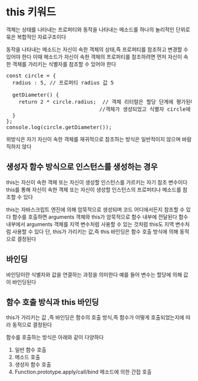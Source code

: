 # this 키워드

객체는 상태를 나타내는 프로퍼티와 동작을 나타내는 메소드를 하나의 놀리적인 단위로 묶은 복합적인 자료구조이다

동작을 나타내는 메소드는 자신이 속한 객체의 상태,즉 프로퍼티를 참조하고 변경할 수 있어야 한다 이때 메소드가 자신이 속한 객체의 프로퍼티를 참조하려면 먼저 자신이 속한 객체를 가리키는 식별자를 참조할 수 있어야 한다
<pre>
const circle = {
  radius : 5, // 프로퍼티 radius 값 5
  
  getDiameter() {
    return 2 * circle.radius;  // 객체 리터럴은 할당 단계에 평가된다 따라서 getDiameter 메소드가 호출 되는 시점에는 이미 객체리터럴의 평가가 완료되어 
                              //객체가 생성되었고 식별자 circle에 생성된 객체가 할당된 이후이다 따라서 메소드 내부에서 식별자 circle을 참조할 수 있다
  }
};
console.log(circle.getDiameter()); 
</pre>
위방식은 자기 자신이 속한 객체를 재귀적으로 참조하는 방식은 일반적이지 않으며 바람직하지 않다

## 생성자 함수 방식으로 인스턴스를 생성하는 경우 
this는 자신이 속한 객체 또는 자신이 생성할 인스턴스를 가르키는 자기 참조 변수이다 this를 통해 자신이 속한 객체 또는 자신이 생성할 인스턴스의 프로퍼티나 메소드를 참조할 수 있다

this는 자바스크립트 엔진에 의해 암묵적으로 생성되며 코드 어디에서든지 참조할 수 있다 함수를 호출하면 arguments 객체와 this가 암묵적으로 함수 내부에 전달된다 함수 내부에서 arguments 객체를 지역 변수처럼 사용할 수 있는 것처럼 this도 지역 변수처럼 사용할 수 있다 단, this가 가리키는 값,즉 this 바인딩은 함수 호출 방식에 의해 동적으로 결정된다


## 바인딩 
바인딩이란 식별자와 값을 연결하는 과정을 의미한다 예를 들어 변수는 할당에 의해 값이 바인딩된다

## 함수 호출 방식과 this 바인딩
this가 가리키는 값 ,즉 바인딩은 함수의 호출 방식,즉 함수가 어떻게 호출되었는지에 따라 동적으로 결정된다

함수를 호출하는 방식은 아래와 같이 다양하다
<ol>
<li>일반 함수 호출
<li>메소드 호출
<li>생성자 함수 호출
<li>Function.prototype.apply/call/bind 메소드에 의한 간접 호출
</ol>